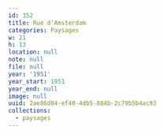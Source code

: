 ```yaml
---
id: 352
title: Rue d'Amsterdam
categories: Paysages
w: 21
h: 13
location: null
note: null
file: null
year: '1951'
year_start: 1951
year_end: null
image: null
uuid: 2ae86d04-ef40-4db5-884b-2c79b5b4ac93
collections:
  - paysages
---
```


